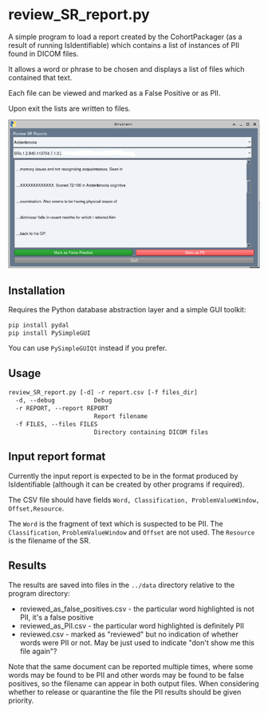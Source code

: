 # review_SR_report.py

A simple program to load a report created by the CohortPackager
(as a result of running IsIdentifiable)
which contains a list of instances of PII found in DICOM files.

It allows a word or phrase to be chosen and displays a list of files
which contained that text.

Each file can be viewed and marked as a False Positive or as PII.

Upon exit the lists are written to files.

![Screenshot](review_SR_report.png)

## Installation

Requires the Python database abstraction layer and a simple GUI toolkit:

```
pip install pydal
pip install PySimpleGUI
```

You can use `PySimpleGUIQt` instead if you prefer.

## Usage

```
review_SR_report.py [-d] -r report.csv [-f files_dir]
  -d, --debug           Debug
  -r REPORT, --report REPORT
                        Report filename
  -f FILES, --files FILES
                        Directory containing DICOM files
```

## Input report format

Currently the input report is expected to be in the format produced by
IsIdentifiable (although it can be created by other programs if required).

The CSV file should have fields `Word, Classification, ProblemValueWindow, Offset,Resource`.

The `Word` is the fragment of text which is suspected to be PII.
The `Classification`, `ProblemValueWindow` and `Offset` are not used.
The `Resource` is the filename of the SR.

## Results

The results are saved into files in the `../data` directory relative to the program directory:

- reviewed_as_false_positives.csv - the particular word highlighted is not PII, it's a false positive
- reviewed_as_PII.csv - the particular word highlighted is definitely PII
- reviewed.csv - marked as "reviewed" but no indication of whether words were PII or not. May be just used to indicate "don't show me this file again"?

Note that the same document can be reported multiple times,
where some words may be found to be PII and other words may be found to be false positives,
so the filename can appear in both output files.
When considering whether to release or quarantine the file the PII results should be given priority.

